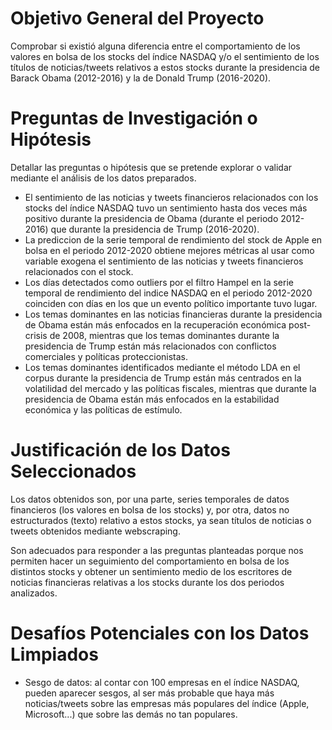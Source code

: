# Objetivo General del Proyecto
Comprobar si existió alguna diferencia entre el comportamiento de los valores en bolsa de los stocks del índice NASDAQ y/o el sentimiento de los títulos de noticias/tweets relativos a estos stocks durante la presidencia de Barack Obama (2012-2016) y la de Donald Trump (2016-2020).

# Preguntas de Investigación o Hipótesis
Detallar las preguntas o hipótesis que se pretende explorar o validar mediante el análisis de los datos preparados.

- El sentimiento de las noticias y tweets financieros relacionados con los stocks del índice NASDAQ tuvo un sentimiento hasta dos veces más positivo durante la presidencia de Obama (durante el periodo 2012-2016) que durante la presidencia de Trump (2016-2020).
- La prediccion de la serie temporal de rendimiento del stock de Apple en bolsa en el periodo 2012-2020 obtiene mejores métricas al usar como variable exogena el sentimiento de las noticias y tweets financieros relacionados con el stock.
- Los días detectados como outliers por el filtro Hampel en la serie temporal de rendimiento del indice NASDAQ en el periodo 2012-2020 coinciden con días en los que un evento político importante tuvo lugar.
- Los temas dominantes en las noticias financieras durante la presidencia de Obama están más enfocados en la recuperación económica post-crisis de 2008, mientras que los temas dominantes durante la presidencia de Trump están más relacionados con conflictos comerciales y políticas proteccionistas.
- Los temas dominantes identificados mediante el método LDA en el corpus durante la presidencia de Trump están más centrados en la volatilidad del mercado y las políticas fiscales, mientras que durante la presidencia de Obama están más enfocados en la estabilidad económica y las políticas de estímulo.

# Justificación de los Datos Seleccionados
Los datos obtenidos son, por una parte, series temporales de datos financieros (los valores en bolsa de los stocks) y, por otra, datos no estructurados (texto) relativo a estos stocks, ya sean títulos de noticias o tweets obtenidos mediante webscraping.

Son adecuados para responder a las preguntas planteadas porque nos permiten hacer un seguimiento del comportamiento en bolsa de los distintos stocks y obtener un sentimiento medio de los escritores de noticias financieras relativas a los stocks durante los dos periodos analizados.

# Desafíos Potenciales con los Datos Limpiados
- Sesgo de datos: al contar con 100 empresas en el índice NASDAQ, pueden aparecer sesgos, al ser más probable que haya más noticias/tweets sobre las empresas más populares del índice (Apple, Microsoft...) que sobre las demás no tan populares.
